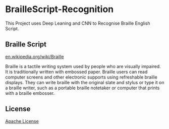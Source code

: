# BrailleScript-Recognition
This Project uses Deep Leaning and CNN to Recognise Braille English Script.

## Braille Script
[en.wikipedia.org/wiki/Braille](https://en.wikipedia.org/wiki/Braille)

Braille is a tactile writing system used by people who are visually impaired. It is traditionally written with embossed paper. Braille users can read computer screens and other electronic supports using refreshable braille displays. They can write braille with the original slate and stylus or type it on a braille writer, such as a portable braille notetaker or computer that prints with a braille embosser.

## License

  [Apache License](LICENSE)

